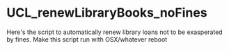 # UCL_renewLibraryBooks_noFines
Here's the script to automatically renew library loans not to be exasperated by fines. Make this script run with OSX/whatever reboot
